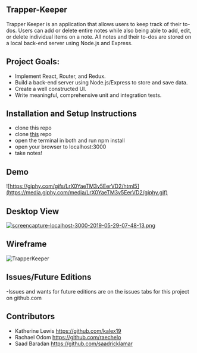 ## Trapper-Keeper

Trapper Keeper is an application that allows users to keep track of their to-dos. Users can add or delete entire notes while also being able to add, edit, or delete individual items on a note. All notes and their to-dos are stored on a local back-end server using Node.js and Express.

## Project Goals:

* Implement React, Router, and Redux.
* Build a back-end server using Node.js/Express to store and save data.
* Create a well constructed UI.
* Write meaningful, comprehensive unit and integration tests.

## Installation and Setup Instructions
- clone this repo
- clone [this](https://github.com/kalex19/Trapper-Keeper-Server) repo
- open the terminal in both and run npm install
- open your browser to localhost:3000
- take notes!

## Demo

![https://giphy.com/gifs/LrX0YaeTM3v5EerVD2/html5](https://media.giphy.com/media/LrX0YaeTM3v5EerVD2/giphy.gif)

## Desktop View

[![screencapture-localhost-3000-2019-05-29-07-48-13.png](https://i.postimg.cc/T3XrW1nR/screencapture-localhost-3000-2019-05-29-07-48-13.png)](https://postimg.cc/TpCyzRkS)

## Wireframe

![TrapperKeeper](https://user-images.githubusercontent.com/42000931/58217054-408b1d00-7cbe-11e9-8c66-bcd058704b67.png)

## Issues/Future Editions
  -Issues and wants for future editions are on the issues tabs for this project on github.com


## Contributors

* Katherine Lewis https://github.com/kalex19
* Rachael Odom https://github.com/raechelo
* Saad Baradan https://github.com/saadricklamar
